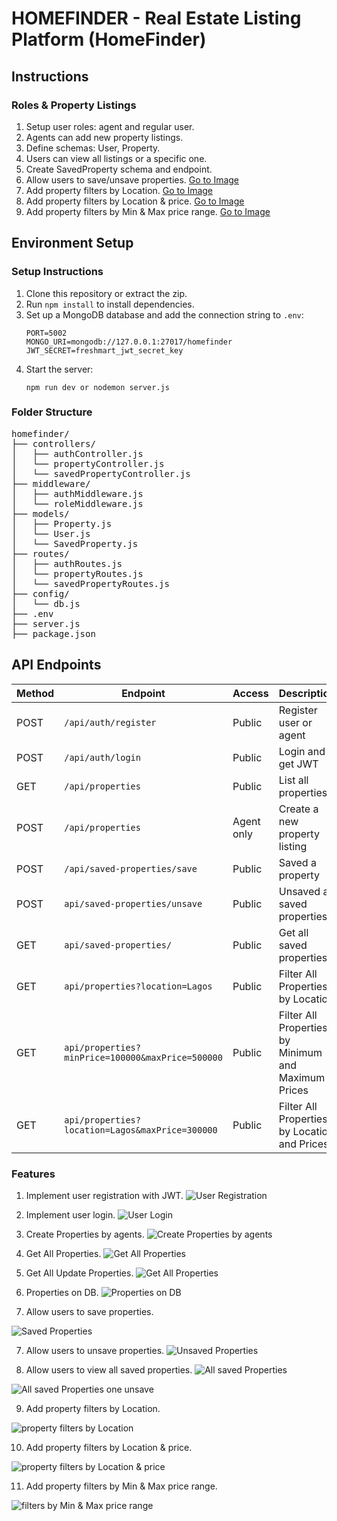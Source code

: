 # HOMEFINDER - Real Estate Listing Platform (HomeFinder) 
## Instructions
### Roles & Property Listings
1. Setup user roles: agent and regular user.
2. Agents can add new property listings.
3. Define schemas: User, Property.
   <!-- Browsing & Saving Properties -->
4. Users can view all listings or a specific one.
5. Create SavedProperty schema and endpoint.
6. Allow users to save/unsave properties. [Go to Image](#saved-unsaved)
7. Add property filters by Location. [Go to Image](#property-by-location)
8. Add property filters by Location & price. [Go to Image](#property-by-price&Location)
9. Add property filters by Min & Max price range. [Go to Image](#property-by-priceRange)


## Environment Setup
### Setup Instructions
1. Clone this repository or extract the zip.
2. Run `npm install` to install dependencies.
3. Set up a MongoDB database and add the connection string to `.env`:
   ```
   PORT=5002
   MONGO_URI=mongodb://127.0.0.1:27017/homefinder
   JWT_SECRET=freshmart_jwt_secret_key
   ```
4. Start the server:
   ```
   npm run dev or nodemon server.js
   ```

### Folder Structure
<pre>
homefinder/
├── controllers/
│   ├── authController.js
│   └── propertyController.js
│   └── savedPropertyController.js
├── middleware/
│   ├── authMiddleware.js
│   └── roleMiddleware.js
├── models/
│   ├── Property.js
│   └── User.js
│   └── SavedProperty.js
├── routes/
│   ├── authRoutes.js
│   └── propertyRoutes.js
│   └── savedPropertyRoutes.js
├── config/
│   └── db.js
├── .env
├── server.js
├── package.json
</pre>


## API Endpoints

| Method | Endpoint                      | Access     | Description                   |
| ------ | --------------------          | ---------- | ----------------------------- |
| POST   | `/api/auth/register`          | Public     | Register user or agent        |
| POST   | `/api/auth/login`             | Public     | Login and get JWT             |
| GET    | `/api/properties`             | Public     | List all properties           |
| POST   | `/api/properties`             | Agent only | Create a new property listing |
| POST   | `/api/saved-properties/save`  | Public     | Saved a property              |
| POST   | `api/saved-properties/unsave` | Public     | Unsaved a saved properties    |
| GET    | `api/saved-properties/`       | Public     | Get all saved properties      |
| GET    | `api/properties?location=Lagos`       | Public     | Filter All Properties by Location      |
| GET    | `api/properties?minPrice=100000&maxPrice=500000`       | Public     | Filter All Properties by Minimum and Maximum Prices      |
| GET    | `api/properties?location=Lagos&maxPrice=300000`       | Public     | Filter All Properties by Location and Prices      |



### Features
1. Implement user registration with JWT.
![User Registration](screenshots/register.png)

2. Implement user login.
![User Login](screenshots/login.png)

2. Create Properties by agents.
![Create Properties by agents](screenshots/create-property.png)

3. Get All Properties.
![Get All Properties](screenshots/get-all-property.png)

4. Get All Update Properties.
![Get All Properties](screenshots/get-all-property2.png)

5. Properties on DB.
![Properties on DB](screenshots/propertiesDB.png)

6. <p id="#saved-unsaved">Allow users to save properties.</p>
![Saved Properties](screenshots/saved-property.png)

7. Allow users to unsave properties.
![Unsaved Properties](screenshots/unsaved-property.png)

8. Allow users to view all saved properties.
![All saved Properties](screenshots/all-saved-properties.png)

![All saved Properties one unsave](screenshots/all-saved-properties-after.png)

9. <p id="property-by-location">Add property filters by Location.</p>
![property filters by Location](screenshots/property-by-location.png)

10. <p id="property-by-price&Location">Add property filters by Location & price.</p>
![property filters by Location & price](screenshots/property-by-price&Location.png)

11. <p id="property-by-priceRange">Add property filters by Min & Max price range.</p>
![filters by Min & Max price range](screenshots/property-by-priceRange.png)